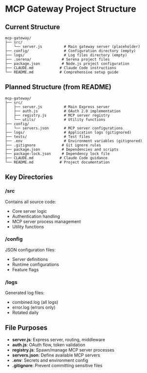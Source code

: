 # MCP Gateway Project Structure

## Current Structure
```
mcp-gateway/
├── src/
│   └── server.js          # Main gateway server (placeholder)
├── config/                # Configuration directory (empty)
├── logs/                  # Log files directory (empty)
├── .serena/              # Serena project files
├── package.json          # Node.js project configuration
├── CLAUDE.md            # Claude Code instructions
└── README.md            # Comprehensive setup guide
```

## Planned Structure (from README)
```
mcp-gateway/
├── src/
│   ├── server.js          # Main Express server
│   ├── auth.js            # OAuth 2.0 implementation
│   ├── registry.js        # MCP server registry
│   └── utils/             # Utility functions
├── config/
│   └── servers.json       # MCP server configurations
├── logs/                  # Application logs (gitignored)
├── tests/                 # Test files
├── .env                   # Environment variables (gitignored)
├── .gitignore            # Git ignore rules
├── package.json          # Dependencies and scripts
├── package-lock.json     # Dependency lock file
├── CLAUDE.md            # Claude Code guidance
└── README.md            # Project documentation
```

## Key Directories

### /src
Contains all source code:
- Core server logic
- Authentication handling
- MCP server process management
- Utility functions

### /config
JSON configuration files:
- Server definitions
- Runtime configurations
- Feature flags

### /logs
Generated log files:
- combined.log (all logs)
- error.log (errors only)
- Rotated daily

## File Purposes

- **server.js**: Express server, routing, middleware
- **auth.js**: OAuth flow, token validation
- **registry.js**: Spawn/manage MCP server processes
- **servers.json**: Define available MCP servers
- **.env**: Secrets and environment config
- **.gitignore**: Prevent committing sensitive files